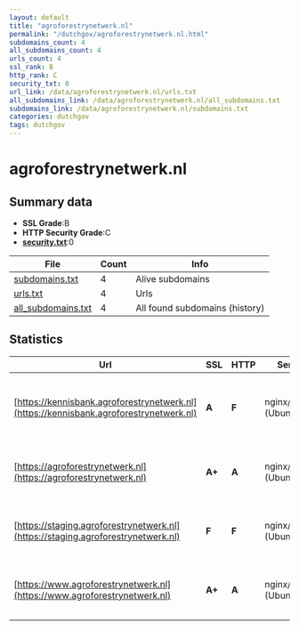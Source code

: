 ```yaml
---
layout: default
title: "agroforestrynetwerk.nl"
permalink: "/dutchgov/agroforestrynetwerk.nl.html"
subdomains_count: 4
all_subdomains_count: 4
urls_count: 4
ssl_rank: B
http_rank: C
security_txt: 0
url_link: /data/agroforestrynetwerk.nl/urls.txt
all_subdomains_link: /data/agroforestrynetwerk.nl/all_subdomains.txt
subdomains_link: /data/agroforestrynetwerk.nl/subdomains.txt
categories: dutchgov
tags: dutchgov
---
```



# agroforestrynetwerk.nl
## Summary data


 - **SSL Grade**:B
 - **HTTP Security Grade**:C
 - **[security.txt](https://www.digitaleoverheid.nl/nieuws/standaard-security-txt-nu-verplicht-voor-overheid/)**:0


| File       | Count | Info |
|------------|-------|------|
|[subdomains.txt](/DutchGovScope/data/agroforestrynetwerk.nl/subdomains.txt)|4|Alive subdomains|
|[urls.txt](/DutchGovScope/data/agroforestrynetwerk.nl/urls.txt)|4|Urls|
|[all_subdomains.txt](/DutchGovScope/data/agroforestrynetwerk.nl/all_subdomains.txt)|4|All found subdomains (history)|


## Statistics


| Url | SSL | HTTP | Server | Cookie | HSTS | CORS | CTO | CSP | XFO | XXP | RP |FP| Tech |Title |
|--------|-------|-------|------|------|------|------|------|------|------|------|------|------|------|------|
|[https://kennisbank.agroforestrynetwerk.nl](https://kennisbank.agroforestrynetwerk.nl)| **A**| **F**|nginx/1.18.0 (Ubuntu)| | | | | | | | :white_check_mark: | |MySQL Nginx:1.18.0 PHP Ubuntu WordPress Yoast SEO:22.5|Agroforestry Ken...|
|[https://agroforestrynetwerk.nl](https://agroforestrynetwerk.nl)| **A+**| **A**|nginx/1.18.0 (Ubuntu)| |:white_check_mark: | | | | :white_check_mark: | :white_check_mark: | :white_check_mark: | |HSTS Nginx:1.18.0 PHP Pimcore Ubuntu|Redirecting to h...|
|[https://staging.agroforestrynetwerk.nl](https://staging.agroforestrynetwerk.nl)| **F**| **F**|nginx/1.18.0 (Ubuntu)| | | | | | | | :white_check_mark: | |HSTS Nginx:1.18.0 PHP Pimcore Ubuntu|Redirecting to h...|
|[https://www.agroforestrynetwerk.nl](https://www.agroforestrynetwerk.nl)| **A+**| **A**|nginx/1.18.0 (Ubuntu)| |:white_check_mark: | | | | :white_check_mark: | :white_check_mark: | :white_check_mark: | |HSTS Nginx:1.18.0 PHP Pimcore Ubuntu|Agroforestry Net...|

